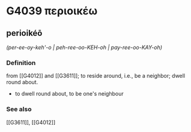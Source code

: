 # G4039 περιοικέω

## perioikéō

_(per-ee-oy-keh'-o | peh-ree-oo-KEH-oh | pay-ree-oo-KAY-oh)_

### Definition

from [[G4012]] and [[G3611]]; to reside around, i.e., be a neighbor; dwell round about.

- to dwell round about, to be one's neighbour

### See also

[[G3611]], [[G4012]]

